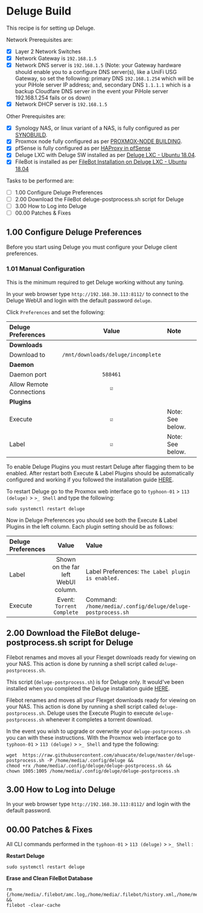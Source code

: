 # Deluge Build
This recipe is for setting up Deluge.

Network Prerequisites are:
- [x] Layer 2 Network Switches
- [x] Network Gateway is `192.168.1.5`
- [x] Network DNS server is `192.168.1.5` (Note: your Gateway hardware should enable you to a configure DNS server(s), like a UniFi USG Gateway, so set the following: primary DNS `192.168.1.254` which will be your PiHole server IP address; and, secondary DNS `1.1.1.1` which is a backup Cloudfare DNS server in the event your PiHole server 192.168.1.254 fails or os down)
- [x] Network DHCP server is `192.168.1.5`

Other Prerequisites are:
- [x] Synology NAS, or linux variant of a NAS, is fully configured as per [SYNOBUILD](https://github.com/ahuacate/synobuild#synobuild).
- [x] Proxmox node fully configured as per [PROXMOX-NODE BUILDING](https://github.com/ahuacate/proxmox-node/blob/master/README.md#proxmox-node-building).
- [x] pfSense is fully configured as per [HAProxy in pfSense](https://github.com/ahuacate/proxmox-reverseproxy/blob/master/README.md#haproxy-in-pfsense)
- [x] Deluge LXC with Deluge SW installed as per [Deluge LXC - Ubuntu 18.04](https://github.com/ahuacate/proxmox-lxc-media/blob/master/README.md#400-deluge-lxc---ubuntu-1804).
- [x] FileBot is installed as per [FileBot Installation on Deluge LXC - Ubuntu 18.04](https://github.com/ahuacate/proxmox-lxc-media/blob/master/README.md#700-filebot-installation-on-deluge-lxc---ubuntu-1804)

Tasks to be performed are:
- [ ] 1.00 Configure Deluge Preferences
- [ ] 2.00 Download the FileBot deluge-postprocess.sh script for Deluge
- [ ] 3.00 How to Log into Deluge
- [ ] 00.00 Patches & Fixes

## 1.00 Configure Deluge Preferences
Before you start using Deluge you must configure your Deluge client preferences. 

### 1.01 Manual Configuration
This is the minimum required to get Deluge working without any tuning.

In your web browser type `http://192.168.30.113:8112/` to connect to the Deluge WebUI and login with the default password `deluge`.

Click `Preferences` and set the following:

| Deluge Preferences | Value | Note
| :---  | :---: | :---
| **Downloads**
| Download to | `/mnt/downloads/deluge/incomplete`
| **Daemon**
| Daemon port | `588461`
| Allow Remote Connections | `☑`
| **Plugins**
| Execute | `☑` | Note: See below.
| Label | `☑` | Note: See below.

To enable Deluge Plugins you must restart Deluge after flagging them to be enabled. After restart both Execute & Label Plugins should be automatically configured and working if you followed the installation guide [HERE](https://github.com/ahuacate/proxmox-lxc-media/blob/master/README.md#400-deluge-lxc---ubuntu-1804).

To restart Deluge go to the Proxmox web interface go to `typhoon-01` > `113 (deluge)` > `>_ Shell` and type the following:
```
sudo systemctl restart deluge
```
Now in Deluge Preferences you should see both the Execute & Label Plugins in the left column. Each plugin setting should be as follows:

|  Deluge Preferences | Value | Value
| :---  | :---: | :---
| Label | Shown on the far left WebUI column. | Label Preferences: `The Label plugin is enabled.`
| Execute | Event: `Torrent Complete` | Command: `/home/media/.config/deluge/deluge-postprocess.sh`

## 2.00 Download the FileBot deluge-postprocess.sh script for Deluge
Filebot renames and moves all your Flexget downloads ready for viewing on your NAS. This action is done by running a shell script called `deluge-postprocess.sh`.

This script (`deluge-postprocess.sh`) is for Deluge only. It would've been installed when you completed the Deluge installation guide [HERE](https://github.com/ahuacate/proxmox-lxc-media/blob/master/README.md#400-deluge-lxc---ubuntu-1804).

Filebot renames and moves all your Flexget downloads ready for viewing on your NAS. This action is done by running a shell script called `deluge-postprocess.sh`. Deluge uses the Execute Plugin to execute `deluge-postprocess.sh` whenever it completes a torrent download.

In the event you wish to upgrade or overwrite your `deluge-postprocess.sh` you can with these instructions. With the Proxmox web interface go to `typhoon-01` > `113 (deluge)` > `>_ Shell` and type the following:

```
wget  https://raw.githubusercontent.com/ahuacate/deluge/master/deluge-postprocess.sh -P /home/media/.config/deluge &&
chmod +rx /home/media/.config/deluge/deluge-postprocess.sh &&
chown 1005:1005 /home/media/.config/deluge/deluge-postprocess.sh
```

## 3.00 How to Log into Deluge
In your web browser type `http://192.168.30.113:8112/` and login with the default password.

## 00.00 Patches & Fixes
All CLI commands performed in the `typhoon-01` > `113 (deluge)` > `>_ Shell` :

**Restart Deluge**
```
sudo systemctl restart deluge
```

**Erase and Clean FileBot Database**
```
rm {/home/media/.filebot/amc.log,/home/media/.filebot/history.xml,/home/media/.filebot/output.txt,/home/media/.filebot/amc.txt} &&
filebot -clear-cache
```

